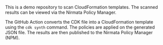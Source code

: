 This is a demo repository to scan CloudFormation templates. The scanned results can be viewed via the Nirmata Policy Manager.

The GitHub Action converts the CDK file into a CloudFormation template using the `cdk synth` command. The policies are applied on the generated JSON file. The results are then published to the Nirmata Policy Manager (NPM).

